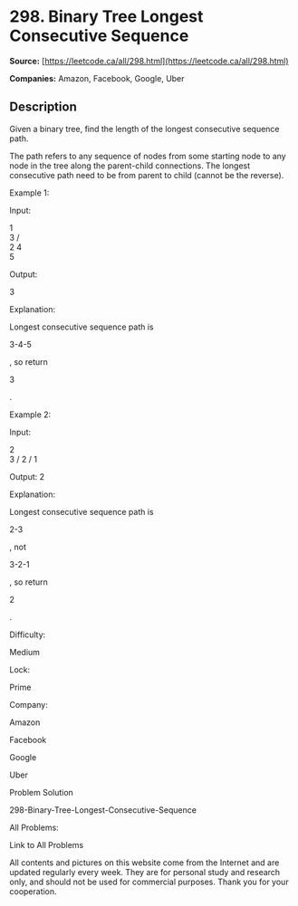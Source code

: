 # 298. Binary Tree Longest Consecutive Sequence

**Source:** [https://leetcode.ca/all/298.html](https://leetcode.ca/all/298.html)

**Companies:** Amazon, Facebook, Google, Uber

## Description

Given a binary tree, find the length of the longest consecutive sequence path.

The path refers to any sequence of nodes from some starting node to any node in the tree
        along the parent-child connections. The longest consecutive path need to be from parent to
        child (cannot be the reverse).

Example 1:

Input:

1
    \
     3
    / \
   2   4
        \
         5

Output:

3

Explanation:

Longest consecutive sequence path is

3-4-5

, so return

3

.

Example 2:

Input:

2
    \
     3
    /
   2
  /
 1

Output: 2

Explanation:

Longest consecutive sequence path is

2-3

, not

3-2-1

, so return

2

.

Difficulty:

Medium

Lock:

Prime

Company:

Amazon

Facebook

Google

Uber

Problem Solution

298-Binary-Tree-Longest-Consecutive-Sequence

All Problems:

Link to All Problems

All contents and pictures on this website come from the Internet and are updated regularly every week. They are for personal study and research only, and should not be used for commercial purposes. Thank you for your cooperation.

